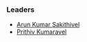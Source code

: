 ### Leaders
* [Arun Kumar Sakithivel](mailto:arun.sakthivel@owasp.org)
* [Prithiv Kumaravel](mailto:prithiv.kumaravel@owasp.org)



